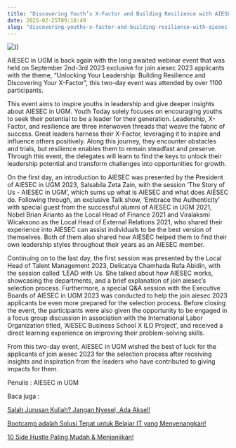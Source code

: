 ```yaml
---
title: "Discovering Youth’s X-Factor and Building Resilience with AIESEC in UGM"
date: 2025-02-25T09:10:49
slug: "discovering-youths-x-factor-and-building-resilience-with-aiesec-in-ugm"
---
```

![()](/uploads/2023/09/5-1.jpg)

AIESEC in UGM is back again with the long awaited webinar event that was held on September 2nd-3rd 2023 exclusive for join aiesec 2023 applicants with the theme, “Unlocking Your Leadership: Building Resilience and Discovering Your X-Factor”, this two-day event was attended by over 1100 participants.

This event aims to inspire youths in leadership and give deeper insights about AIESEC in UGM. Youth Today solely focuses on encouraging youths to seek their potential to be a leader for their generation. Leadership, X-Factor, and resilience are three interwoven threads that weave the fabric of success. Great leaders harness their X-Factor, leveraging it to inspire and influence others positively. Along this journey, they encounter obstacles and trials, but resilience enables them to remain steadfast and preserve. Through this event, the delegates will learn to find the keys to unlock their leadership potential and transform challenges into opportunities for growth.

On the first day, an introduction to AIESEC was presented by the President of AIESEC in UGM 2023, Salsabila Zeta Zain, with the session ‘The Story of Us - AIESEC in UGM’, which sums up what is AIESEC and what does AIESEC do. Following through, an exclusive Talk show, ‘Embrace the Authenticity’ with special guest from the successful alumni of AIESEC in UGM 2021, Nobel Brian Arianto as the Local Head of Finance 2021 and Viralaksmi Wicaksono as the Local Head of External Relations 2021, who shared their experience into AIESEC can assist individuals to be the best version of themselves. Both of them also shared how AIESEC helped them to find their own leadership styles throughout their years as an AIESEC member.

Continuing on to the last day, the first session was presented by the Local Head of Talent Management 2023, Delicatya Chamhada Rafa Abidin, with the session called ‘LEAD with Us. She talked about how AIESEC works, showcasing the departments, and a brief explanation of join aiesec’s selection process. Furthermore, a special Q&A session with the Executive Boards of AIESEC in UGM 2023 was conducted to help the join aiesec 2023 applicants be even more prepared for the selection process. Before closing the event, the participants were also given the opportunity to be engaged in a focus group discussion in association with the International Labor Organization titled, ‘AIESEC Business School X ILO Project’, and received a direct learning experience on improving their problem-solving skills.

From this two-day event, AIESEC in UGM wished the best of luck for the applicants of join aiesec 2023 for the selection process after receiving insights and inspiration from the leaders who have contributed to giving impacts for them.

Penulis : AIESEC in UGM 

Baca juga : 

[Salah Jurusan Kuliah? Jangan Nyesel, Ada Aksel!](https://startupcampus.id/blog/salah-jurusan-kuliah-jangan-nyesel-ada-aksel/)

[Bootcamp adalah Solusi Tepat untuk Belajar IT yang Menyenangkan!](https://startupcampus.id/blog/bootcamp-adalah-solusi-tepat-untuk-belajar-it-yang-menyenangkan/)

[10 Side Hustle Paling Mudah & Menjanjikan!](https://startupcampus.id/blog/10-side-hustle-paling-mudah-menjanjikan/)